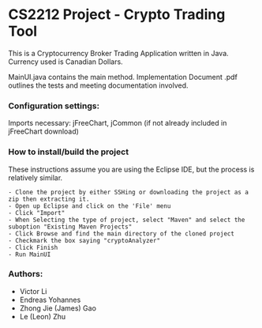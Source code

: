 # CS2212 Project - Crypto Trading Tool

This is a Cryptocurrency Broker Trading Application written in Java. 
Currency used is Canadian Dollars. 

MainUI.java contains the main method. 
Implementation Document .pdf outlines the tests and meeting documentation involved.

### Configuration settings: 
Imports necessary: jFreeChart, jCommon (if not already included in jFreeChart download)

### How to install/build the project

These instructions assume you are using the Eclipse IDE, but the process is relatively similar.
```
- Clone the project by either SSHing or downloading the project as a zip then extracting it.
- Open up Eclipse and click on the 'File' menu
- Click "Import"
- When Selecting the type of project, select "Maven" and select the suboption "Existing Maven Projects"
- Click Browse and find the main directory of the cloned project
- Checkmark the box saying "cryptoAnalyzer"
- Click Finish
- Run MainUI
```

### Authors:
- Victor Li
- Endreas Yohannes 
- Zhong Jie (James) Gao
- Le (Leon) Zhu
